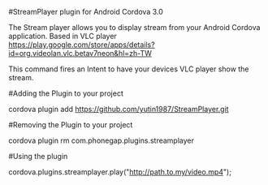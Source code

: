 #StreamPlayer plugin for Android Cordova 3.0 

The Stream player allows you to display stream from your Android Cordova application. Based in 
VLC player
https://play.google.com/store/apps/details?id=org.videolan.vlc.betav7neon&hl=zh-TW

This command fires an Intent to have your devices VLC player show the stream.

#Adding the Plugin to your project

cordova plugin add https://github.com/yutin1987/StreamPlayer.git

#Removing the Plugin to your project

cordova plugin rm com.phonegap.plugins.streamplayer

#Using the plugin

cordova.plugins.streamplayer.play("http://path.to.my/video.mp4");
